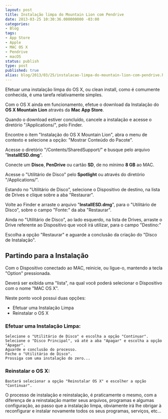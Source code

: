 ```yaml
---
layout: post
title: Instalação limpa do Mountain Lion com Pendrive
date: 2013-03-25 10:30:36.000000000 -03:00
categories:
- Blog
tags:
- App Store
- Apple
- MAC OS X
- Pendrive
- macOS
status: publish
type: post
published: true
alias: blog/2013/03/25/instalacao-limpa-do-mountain-lion-com-pendrive.html
---
```

Efetuar uma instalação limpa do OS X, ou clean install, como é comumente conhecida, é uma tarefa relativamente simples.

Com o OS X ainda em funcionamento, efetue o download da Instalação do **OS X Mountain Lion** através da **Mac App Store**.

Quando o download estiver concluído, cancele a instalação e acesse o diretório "/Applications/", pelo Finder.

Encontre o item "Instalação do OS X Mountain Lion", abra o menu de contexto e selecione a opção: "Mostrar Conteúdo do Pacote".

Acesse o diretório "/Contents/SharedSupport/" e busque pelo arquivo "**InstallESD.dmg**".

Conecte um **Disco**, **PenDrive** ou cartão **SD**, de no mínimo **8 GB** ao MAC.

Acesse o "Utilitário de Disco" pelo **Spotlight** ou através do diretório "/Applications/".

Estando no "Utilitário de Disco", selecione o Dispositivo de destino, na lista de Drives e clique sobre a aba "Restaurar".

Volte ao Finder e arraste o arquivo "**InstallESD.dmg**", para o "Utilitário de Disco", sobre o campo "Fonte:" da aba "Restaurar".

Ainda no "Utilitário de Disco", ao lado esquerdo, na lista de Drives, arraste o Drive referente ao Dispositivo que você irá utilizar, para o campo "Destino:"

Escolha a opção "Restaurar" e aguarde a conclusão da criação do "Disco de Instalação".

## Partindo para a Instalação

Com o Dispositivo conectado ao MAC, reinicie, ou ligue-o, mantendo a tecla "Option" pressionada.

Deverá ser exibida uma "lista", na qual você poderá selecionar o Dispositivo com o nome "MAC OS X".

Neste ponto você possui duas opções:

*   Efetuar uma Instalação Limpa
*   Reinstalar o OS X

### Efetuar uma Instalação Limpa:

	Selecione o "Utilitário de Disco" e escolha a opção "Continuar".
	Selecione o "Disco Principal", vá até a aba "Apagar" e escolha a opção "Apagar".
	Aguarde e conclusão do processo.
	Feche o "Utilitário de Disco".
	Prossiga com uma instalação do zero...

### Reinstalar o OS X:

	Bastará selecionar a opção "Reinstalar OS X" e escolher a opção "Continuar".

O processo de instalação e reinstalação, é praticamente o mesmo, com a diferença de a reinstalação manter seus arquivos, programas e algumas configuração, ao passo que a instalação limpa, obviamente irá lhe obrigar à reconfigurar e instalar novamente todos os seus programas, serviços, etc...
